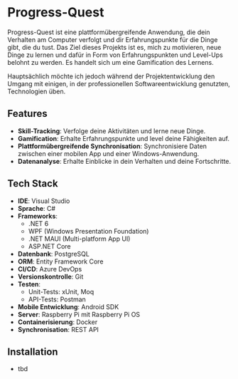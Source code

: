 # Progress-Quest

Progress-Quest ist eine plattformübergreifende Anwendung, die dein Verhalten am Computer verfolgt und dir Erfahrungspunkte für die Dinge gibt, die du tust. Das Ziel dieses Projekts ist es, mich zu motivieren, neue Dinge zu lernen und dafür in Form von Erfahrungspunkten und Level-Ups belohnt zu werden. Es handelt sich um eine Gamification des Lernens.

Hauptsächlich möchte ich jedoch während der Projektentwicklung den Umgang mit einigen, in der professionellen Softwareentwicklung genutzten, Technologien üben.

## Features

- **Skill-Tracking**: Verfolge deine Aktivitäten und lerne neue Dinge.
- **Gamification**: Erhalte Erfahrungspunkte und level deine Fähigkeiten auf.
- **Plattformübergreifende Synchronisation**: Synchronisiere Daten zwischen einer mobilen App und einer Windows-Anwendung.
- **Datenanalyse**: Erhalte Einblicke in dein Verhalten und deine Fortschritte.

## Tech Stack

- **IDE**: Visual Studio
- **Sprache**: C#
- **Frameworks**:
  - .NET 6
  - WPF (Windows Presentation Foundation)
  - .NET MAUI (Multi-platform App UI)
  - ASP.NET Core
- **Datenbank**: PostgreSQL
- **ORM**: Entity Framework Core
- **CI/CD**: Azure DevOps
- **Versionskontrolle**: Git
- **Testen**:
  - Unit-Tests: xUnit, Moq
  - API-Tests: Postman
- **Mobile Entwicklung**: Android SDK
- **Server**: Raspberry Pi mit Raspberry Pi OS
- **Containerisierung**: Docker
- **Synchronisation**: REST API

## Installation
- tbd
